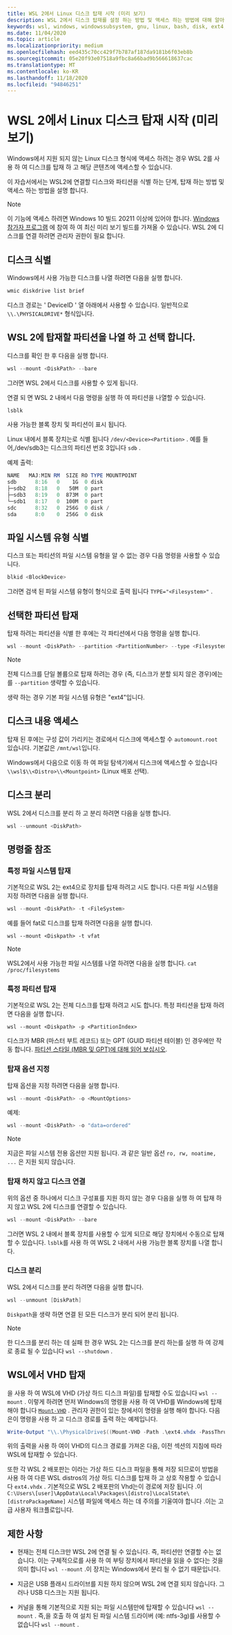 ```yaml
---
title: WSL 2에서 Linux 디스크 탑재 시작 (미리 보기)
description: WSL 2에서 디스크 탑재를 설정 하는 방법 및 액세스 하는 방법에 대해 알아봅니다.
keywords: wsl, windows, windowssubsystem, gnu, linux, bash, disk, ext4, filesystem, mount
ms.date: 11/04/2020
ms.topic: article
ms.localizationpriority: medium
ms.openlocfilehash: eed435c70cc429f7b787af187da9181b6f03eb8b
ms.sourcegitcommit: 05e20f93e07518a9fbc8a66bad9b566618637cac
ms.translationtype: MT
ms.contentlocale: ko-KR
ms.lasthandoff: 11/18/2020
ms.locfileid: "94846251"
---
```

# <a name="get-started-mounting-a-linux-disk-in-wsl-2-preview"></a>WSL 2에서 Linux 디스크 탑재 시작 (미리 보기)

Windows에서 지원 되지 않는 Linux 디스크 형식에 액세스 하려는 경우 WSL 2를 사용 하 여 디스크를 탑재 하 고 해당 콘텐츠에 액세스할 수 있습니다.

이 자습서에서는 WSL2에 연결할 디스크와 파티션을 식별 하는 단계, 탑재 하는 방법 및 액세스 하는 방법을 설명 합니다.

> [!NOTE]
> 이 기능에 액세스 하려면 Windows 10 빌드 20211 이상에 있어야 합니다. [Windows 참가자 프로그램](https://insider.windows.com/) 에 참여 하 여 최신 미리 보기 빌드를 가져올 수 있습니다.
> WSL 2에 디스크를 연결 하려면 관리자 권한이 필요 합니다.

## <a name="identify-the-disk"></a>디스크 식별

Windows에서 사용 가능한 디스크를 나열 하려면 다음을 실행 합니다.

```powershell
wmic diskdrive list brief
```

디스크 경로는 ' DeviceID ' 열 아래에서 사용할 수 있습니다. 일반적으로 `\\.\PHYSICALDRIVE*` 형식입니다.

## <a name="list-and-select-the-partitions-to-mount-in-wsl-2"></a>WSL 2에 탑재할 파티션을 나열 하 고 선택 합니다.

디스크를 확인 한 후 다음을 실행 합니다.

```powershell
wsl --mount <DiskPath> --bare
```

그러면 WSL 2에서 디스크를 사용할 수 있게 됩니다.

연결 되 면 WSL 2 내에서 다음 명령을 실행 하 여 파티션을 나열할 수 있습니다.

```powershell
lsblk
```

사용 가능한 블록 장치 및 파티션이 표시 됩니다.

Linux 내에서 블록 장치는로 식별 됩니다  `/dev/<Device><Partition>` . 예를 들어,/dev/sdb3는 디스크의 파티션 번호 3입니다 `sdb` .

예제 출력:

```powershell
NAME   MAJ:MIN RM  SIZE RO TYPE MOUNTPOINT
sdb      8:16   0    1G  0 disk
├─sdb2   8:18   0   50M  0 part
├─sdb3   8:19   0  873M  0 part
└─sdb1   8:17   0  100M  0 part
sdc      8:32   0  256G  0 disk /
sda      8:0    0  256G  0 disk
```

## <a name="identifying-the-filesystem-type"></a>파일 시스템 유형 식별

디스크 또는 파티션의 파일 시스템 유형을 알 수 없는 경우 다음 명령을 사용할 수 있습니다.

```powershell
blkid <BlockDevice>
```

그러면 검색 된 파일 시스템 유형이 형식으로 출력 됩니다 `TYPE="<Filesystem>"` .

## <a name="mount-the-selected-partitions"></a>선택한 파티션 탑재

탑재 하려는 파티션을 식별 한 후에는 각 파티션에서 다음 명령을 실행 합니다. 

```powershell
wsl --mount <DiskPath> --partition <PartitionNumber> --type <Filesystem>
```

> [!NOTE]
> 전체 디스크를 단일 볼륨으로 탑재 하려는 경우 (즉, 디스크가 분할 되지 않은 경우)에는를 `--partition` 생략할 수 있습니다.
> 
> 생략 하는 경우 기본 파일 시스템 유형은 "ext4"입니다.

## <a name="access-the-disk-content"></a>디스크 내용 액세스

탑재 된 후에는 구성 값이 가리키는 경로에서 디스크에 액세스할 수 `automount.root` 있습니다. 기본값은 `/mnt/wsl`입니다.

Windows에서 다음으로 이동 하 여 파일 탐색기에서 디스크에 액세스할 수 있습니다 `\\wsl$\\<Distro>\\<Mountpoint>` (Linux 배포 선택).

## <a name="unmount-the-disk"></a>디스크 분리

WSL 2에서 디스크를 분리 하 고 분리 하려면 다음을 실행 합니다.

```powershell
wsl --unmount <DiskPath>
```

## <a name="command-line-reference"></a>명령줄 참조

### <a name="mounting-a-specific-filesystem"></a>특정 파일 시스템 탑재

기본적으로 WSL 2는 ext4으로 장치를 탑재 하려고 시도 합니다. 다른 파일 시스템을 지정 하려면 다음을 실행 합니다.

```powershell
wsl --mount <DiskPath> -t <FileSystem>
```

예를 들어 fat로 디스크를 탑재 하려면 다음을 실행 합니다.

```
wsl --mount <Diskpath> -t vfat
```

> [!NOTE]
> WSL2에서 사용 가능한 파일 시스템를 나열 하려면 다음을 실행 합니다. `cat /proc/filesystems`

### <a name="mounting-a-specific-partition"></a>특정 파티션 탑재

기본적으로 WSL 2는 전체 디스크를 탑재 하려고 시도 합니다. 특정 파티션을 탑재 하려면 다음을 실행 합니다.

```
wsl --mount <Diskpath> -p <PartitionIndex>
```

디스크가 MBR (마스터 부트 레코드) 또는 GPT (GUID 파티션 테이블) 인 경우에만 작동 합니다. [파티션 스타일 (MBR 및 GPT)에 대해 읽어 보십시오](/windows-server/storage/disk-management/initialize-new-disks#about-partition-styles---gpt-and-mbr).

### <a name="specifying-mount-options"></a>탑재 옵션 지정

탑재 옵션을 지정 하려면 다음을 실행 합니다.

```powershell
wsl --mount <DiskPath> -o <MountOptions>
```

예제:

```powershell
wsl --mount <DiskPath> -o "data=ordered"
```

> [!NOTE]
> 지금은 파일 시스템 전용 옵션만 지원 됩니다. 과 같은 일반 옵션 `ro, rw, noatime, ...` 은 지원 되지 않습니다.

### <a name="attaching-the-disk-without-mounting-it"></a>탑재 하지 않고 디스크 연결

위의 옵션 중 하나에서 디스크 구성표를 지원 하지 않는 경우 다음을 실행 하 여 탑재 하지 않고 WSL 2에 디스크를 연결할 수 있습니다.

```powershell
wsl --mount <DiskPath> --bare
```

그러면 WSL 2 내에서 블록 장치를 사용할 수 있게 되므로 해당 장치에서 수동으로 탑재할 수 있습니다. `lsblk`를 사용 하 여 WSL 2 내에서 사용 가능한 블록 장치를 나열 합니다.

### <a name="detaching-a-disk"></a>디스크 분리

WSL 2에서 디스크를 분리 하려면 다음을 실행 합니다.

```powershell
wsl --unmount [DiskPath]
```

`Diskpath`을 생략 하면 연결 된 모든 디스크가 분리 되어 분리 됩니다.

> [!NOTE]
> 한 디스크를 분리 하는 데 실패 한 경우 WSL 2는 디스크를 분리 하는를 실행 하 여 강제로 종료 될 수 있습니다 `wsl --shutdown` .

## <a name="mount-a-vhd-in-wsl"></a>WSL에서 VHD 탑재

을 사용 하 여 WSL에 VHD (가상 하드 디스크 파일)를 탑재할 수도 있습니다 `wsl --mount` . 이렇게 하려면 먼저 Windows의 명령을 사용 하 여 VHD를 Windows에 탑재 해야 합니다 [`Mount-VHD`](https://docs.microsoft.com/powershell/module/hyper-v/mount-vhd) . 관리자 권한이 있는 창에서이 명령을 실행 해야 합니다. 다음은이 명령을 사용 하 고 디스크 경로를 출력 하는 예제입니다. 

```powershell
Write-Output "\\.\PhysicalDrive$((Mount-VHD -Path .\ext4.vhdx -PassThru | Get-Disk).Number)"
```

위의 출력을 사용 하 여이 VHD의 디스크 경로를 가져온 다음, 이전 섹션의 지침에 따라 WSL에 탑재할 수 있습니다.

또한 각 WSL 2 배포판는 이라는 가상 하드 디스크 파일을 통해 저장 되므로이 방법을 사용 하 여 다른 WSL distros의 가상 하드 디스크를 탑재 하 고 상호 작용할 수 있습니다 `ext4.vhdx` . 기본적으로 WSL 2 배포판의 Vhd는이 경로에 저장 됩니다 .이 `C:\Users\[user]\AppData\Local\Packages\[distro]\LocalState\[distroPackageName]` 시스템 파일에 액세스 하는 데 주의를 기울여야 합니다 .이는 고급 사용자 워크플로입니다.

## <a name="limitations"></a>제한 사항

- 현재는 전체 디스크만 WSL 2에 연결 될 수 있습니다. 즉, 파티션만 연결할 수는 없습니다. 이는 구체적으로를 사용 하 여 부팅 장치에서 파티션을 읽을 수 없다는 것을 의미 합니다 `wsl --mount` .이 장치는 Windows에서 분리 될 수 없기 때문입니다.

- 지금은 USB 플래시 드라이브를 지원 하지 않으며 WSL 2에 연결 되지 않습니다. 그러나 USB 디스크는 지원 됩니다.

- 커널을 통해 기본적으로 지원 되는 파일 시스템만에 탑재할 수 있습니다 `wsl --mount` . 즉,을 호출 하 여 설치 된 파일 시스템 드라이버 (예: ntfs-3g)를 사용할 수 없습니다 `wsl --mount` .
